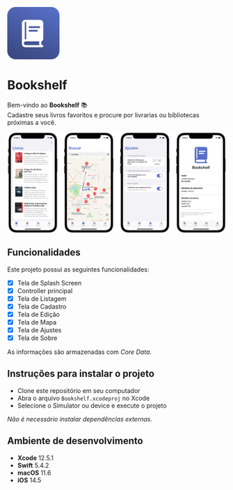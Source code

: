 <p align="left">
    <img src="repository-images/app-icon.png" width="120" alt="Bookshelf" />
</p>

# Bookshelf
Bem-vindo ao **Bookshelf** 📚
\
Cadastre seus livros favoritos e procure por livrarias ou bibliotecas próximas a você.

<p align="center">
    <img src="repository-images/app-screens.png" max-width="100%" alt="Bookshelf" />
</p>

## Funcionalidades

Este projeto possui as seguintes funcionalidades:

- [x] Tela de Splash Screen
- [x] Controller principal
- [x] Tela de Listagem
- [x] Tela de Cadastro
- [x] Tela de Edição
- [x] Tela de Mapa
- [x] Tela de Ajustes
- [x] Tela de Sobre

As informações são armazenadas com *Core Data*.

## Instruções para instalar o projeto

- Clone este repositório em seu computador
- Abra o arquivo `Bookshelf.xcodeproj` no Xcode
- Selecione o Simulator ou device e execute o projeto 

*Não é necessário instalar dependências externas.*

## Ambiente de desenvolvimento

- **Xcode** 12.5.1
- **Swift** 5.4.2
- **macOS** 11.6
- **iOS** 14.5
